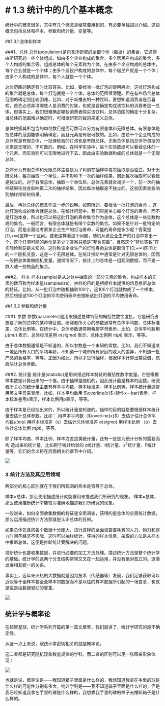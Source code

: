 # # 1.3 统计中的几个基本概念

统计中的概念很多，其中有几个概念是经常要用到的，有必要单独加以介绍。这些概念包括总体和样本、参数和统计量、变量等。

##1.3.1	总体和样本

###1、总体
总体(population)是包含所研究的全部个体（数据）的集合，它通常由所研究的一些个体组成，如由多个企业构成的集合，多个居民户构成的集合，多个人构成的集合等。组成总体的每个元素称为个体，在由多个企业构成的总体中，每个企业就是一个个体；由多个居民户构成的总体中，每个居民户就是一个个体；由多个人构成的总体中，每个人就是一个个体。

总体范围的确定有时比较容易。比如，要检验一批灯泡的使用寿命，这批灯泡构成的集合就是总体，每个灯泡就是一个个体，总体的范围很清楚。但在有些场合总体范围的确定则比较困难，比如，对于新推出的一种饮料，要想知道消费者是否喜欢，首先必须弄清哪些人是消费的对象，也就是要确定构成该饮料的消费者这一总体，但事实上，我们很难确定哪些消费者购买该饮料，总体范围的确定十分复杂。当总体的范围难以确定时，可根据研究的目的来定义总体。

总体根据其所包含的单位数目是否可数可以分为有限总体和无限总体。有限总体是指总体的范围能够明确确定，而且元素是有限可数的。比如，由若干个企业构成的总体就是有限总体，一批待检验的灯泡也是有限总体。无限总体是指总体所包括的元素是无限的、不可数的。例如，在科学实验中，每个实验数据可以看做总体的一个元素，而实验则可以无限地进行下去，因此由实验数据构成的总体就是一个无限总体。
 
总体分为有限总体和无限总体主要是为了判别在抽样中每次抽取是否独立。对于无限总体，每次抽取一个单位，并不影响下一次的抽样结果，因此每次抽取可以看做是独立的。对于有限总体，抽取一个单位后，总体元素就会减少一个，前一次的抽样结果往往会影响第二次的抽样结果，因此每次抽取是不独立的。这些因素会影响到抽样推断的结果。

最后，再对总体的概念作进一步的说明。如前所述，要检验一批灯泡的寿命 ，这批灯泡构成的集合就是总体。在统计问题中，我们只是关心每个灯泡的寿命，而不是灯泡本身，所以也可以把这批灯泡的寿命集合作为总体，这个总体是一些实数构成的集合。一般而言，有限总体就是有限个实数的集合。如果不是针对一批特定的灯泡，而是全面地考察某企业生产的灯泡寿命，可能的寿命是多少呢？答案是[O,$+\infty$)这样一个区间。或者这样看这个问题，随机从该企业生产的灯泡中拿出一个，这个灯泡可能的寿命是多少？答案只能是“非负实数”，当然这个“非负实数”在实际检验前是未知的。这时称该企业生产的灯泡寿命总体是取值于[O,$+\infty$)区间上的一个随机变量，这是一个无限总体。在统计推断中通常是针对无限总体的，因而一般把总体看做随机变量。通常情况下，统计上的总体是一组观测数据，而不是一群人或一些物品的集合。

###2、 样本
样本(sample)是从总体中抽取的一部分元素的集合，构成样本的元素的数目称为样本量(samplesize)。抽样的目的是根据样本提供的信息推断总体的特征。比如，从一批灯泡中随机抽取100个，这100个灯泡就构成了一个样本，然后根据这100个灯泡的平均使用寿命去推断这批灯泡的平均使用寿命。

##1.3.2	参数和统计量

###1. 参数
参数(parameter)是用来描述总体特征的概括性数字度扯，它是研究者想要了解的总体的某种特征值。研究者所关心的参数通常有总体平均数、总体标准差、总体比例等。在统计中，总体参数通常用希腊字母表示。比如，总体平均数用 $\mu(mu)$ 表示，总体标准差用 $\sigma(sigma)$ 表示，总体比例用 $\pi(pi)$ 表示，等等。

由于总体数据通常是不知道的，所以参数是一个未知的常数。比如，我们不知道某一地区所有人口的平均年龄，不知道一个城市所有家庭的收入的差异，不知道一批产品的合格率，等等。正因为如此，所以才进行抽样，根据样本计算出某些值，然后估计总体参数。

###2. 统计量
统计量(statistic)是用来描述样本特征的概括性数字度量。它是根据样本数据计算出来的一个值。由于抽样是随机的，因此统计最是样本的函数。研究者所关心的统计量主要有样本平均数、样本标准差、样本比例等。样本统计量通常用英文字母来表示。比如，样本平均数用 $\overline{x}$ (读作x－bar)表示，样本标准差用s表示，样本比例用p表示，等等。

由于样本是已经抽出来的，所以统计量是知道的。抽样的目的就是要根据样本统计量去估计总体参数。比如：
用样本平均数（$\overline{x}$）去估计估计总体平均数$\mu(mu)$
用样本标准差（s）去估计总体标准差 $\sigma(sigma)$
用样本比例 （p）去估计总体比例 $\pi(pi)$，等等。

除了样本均值、样本比例、样本方差这类统计量，还有一些是为统计分析的需要而构 造出来的统计量，比如用于统计检验的 z统计量、t统计量、$x^2$统计量、F统计量等，它们的含义将在后面相关的章节中介绍。

![](/media/15896850570971.jpg)


### 3.统计方法及其应用领域

两部分的核心区别就在于我们所观测的样本是否等于总体。

样本=总体，那么使用描述统计就能够用来描述我们所研究的现象。
样本≠总体，那么使用推断统计才能较为准确地描述我们所研究的现象。

一般说来，如何全面收集数据的特征是全面调查，获得的是总体的全面统计数据，那么运用描述统计方法那就是认识总体的目的。

如果总体包含的各个数据十分庞大，进行这样的全面调查要耗费的人力、物力和财力时间不经济不实际，这时可以抽样统计，获得的样本信息，采取的方法是从样本中推断总体，这便是推断统计要解决的问题。

推断统计也要收集数据，并进行必要的加工方法处理。描述统计方法是整个统计学的基础。统计学的这两个分支结构常常交叉在一起运用，并没有绝对孤立的。逐渐发展相互统一的关系。

事实上，近年来火热的大数据就是因为技术（传感器等）发展，我们足够获取可以近似等于全样本甚至全样本的数据而不是以往的样本数据所引起的一场变革，也就是说是由数据驱动的变革。

![](/media/15892943053247.jpg)


## 统计学与概率论

在超智星球，统计学系列开篇的第一篇文章里，我们就讲了，统计学研究的是不确定性。

从这一点上来说，跟统计学密切相关的就是概率论。

这二者都是研究随机现象数量规律的学科。而二者的区别可以用一张图来形象体现：

![](/media/15892942576363.jpg)

也就是说，概率论是——我知道箱子里面是什么样的，我想知道我拿在手里的球是什么样的可能性分别有多大。统计学则是——我不知道箱子里面是什么样的，但是我已经知道我拿在手里的球是什么样的，我想靠我手里的球的样子去推断箱子是什么样的。